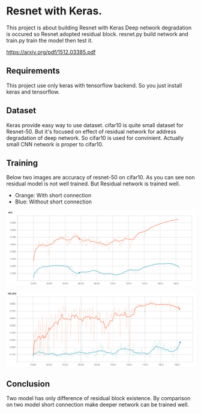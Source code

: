 # Resnet with Keras.

This project is about building Resnet with Keras
Deep network degradation is occured so Resnet adopted residual block.
resnet.py build network and train.py train the model then test it.

https://arxiv.org/pdf/1512.03385.pdf

## Requirements

This project use only keras with tensorflow backend.
So you just install keras and tensorflow.

## Dataset

Keras provide easy way to use dataset.
cifar10 is quite small dataset for Resnet-50.
But it's focused on effect of residual network for address degradation of deep network.
So cifar10 is used for convinient. Actually small CNN network is proper to cifar10.

## Training

Below two images are accuracy of resnet-50 on cifar10.
As you can see non residual model is not well trained.
But Residual network is trained well.

- Orange: With short connection
- Blue: Without short connection

![alt text](https://github.com/Sangkwun/Resnet/blob/master/training.png)

![alt text](https://github.com/Sangkwun/Resnet/blob/master/validating.png)

## Conclusion

Two model has only difference of residual block existence.
By comparison on two model short connection make deeper network can be trained well.
